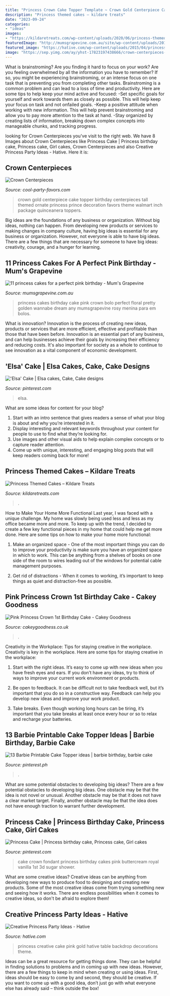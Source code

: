 ```yaml
---
title: "Princess Crown Cake Topper Template ~ Crown Gold Centerpiece Cake Topper Birthday Centerpieces Tall Themed Ornate Princess Prince Decoration Favors Theme Walmart Inch Package Quinceanera Toppers"
description: "Princess themed cakes – kildare treats"
date: "2023-09-24"
categories:
- "ideas"
images:
- "https://kildaretreats.com/wp-content/uploads/2020/06/princess-themed-cake.jpg"
featuredImage: "http://mumsgrapevine.com.au/site/wp-content/uploads/2015/08/PrincessCakes_RosyCakes.jpg"
featured_image: "https://hative.com/wp-content/uploads/2015/04/princess-party-ideas/24-princess-party-ideas.jpg"
image: "https://sep.yimg.com/ay/yhst-17823197438666/crown-centerpieces-1.png"
---
```



What is brainstroming?
Are you finding it hard to focus on your work? Are you feeling overwhelmed by all the information you have to remember? If so, you might be experiencing brainstroming, or an intense focus on one task that is preventing you from completing other tasks. Brainstroming is a common problem and can lead to a loss of time and productivity. Here are some tips to help keep your mind active and focused: 
-Set specific goals for yourself and work towards them as closely as possible. This will help keep your focus on task and not onfailed goals. 
-Keep a positive attitude when working with new information. This will help prevent brainstroming and allow you to pay more attention to the task at hand. 
-Stay organized by creating lists of information, breaking down complex concepts into manageable chunks, and tracking progress.

	

		
looking for Crown Centerpieces you've visit to the right web. We have 8 Images about Crown Centerpieces like Princess Cake | Princess birthday cake, Princess cake, Girl cakes, Crown Centerpieces and also Creative Princess Party Ideas - Hative. Here it is:
		
    
## Crown Centerpieces

<img loading=lazy src="https://sep.yimg.com/ay/yhst-17823197438666/crown-centerpieces-1.png" onerror="this.onerror=null;this.src='https://tse1.mm.bing.net/th?id=OIP.cBt2HCwwXvFeSPYRQ5EvEQHaHa&amp;pid=15.1';" alt="Crown Centerpieces">

_Source: cool-party-favors.com_

>crown gold centerpiece cake topper birthday centerpieces tall themed ornate princess prince decoration favors theme walmart inch package quinceanera toppers. 

	

Big ideas are the foundations of any business or organization. Without big ideas, nothing can happen. From developing new products or services to making changes in company culture, having big ideas is essential for any business or organization. However, not everyone is able to have big ideas. There are a few things that are necessary for someone to have big ideas: creativity, courage, and a hunger for learning.

    
## 11 Princess Cakes For A Perfect Pink Birthday - Mum&#039;s Grapevine

<img loading=lazy src="http://mumsgrapevine.com.au/site/wp-content/uploads/2015/08/PrincessCakes_RosyCakes.jpg" onerror="this.onerror=null;this.src='https://tse2.mm.bing.net/th?id=OIP.JKCjjo-97T0t2-eDM85jKAHaI-&amp;pid=15.1';" alt="11 princess cakes for a perfect pink birthday - Mum&#039;s Grapevine">

_Source: mumsgrapevine.com.au_

>princess cakes birthday cake pink crown bolo perfect floral pretty golden wannabe dream any mumsgrapevine rosy menina para em bolos. 

	

What is innovation?
Innovation is the process of creating new ideas, products or services that are more efficient, effective and profitable than those that have been before. Innovation is an essential part of any business, and can help businesses achieve their goals by increasing their efficiency and reducing costs. It's also important for society as a whole to continue to see innovation as a vital component of economic development.

    
## &#039;Elsa&#039; Cake | Elsa Cakes, Cake, Cake Designs

<img loading=lazy src="https://i.pinimg.com/originals/6a/6f/f2/6a6ff23da1f26b82412cffa02628f6d5.jpg" onerror="this.onerror=null;this.src='https://tse2.mm.bing.net/th?id=OIP.ZoabCazzqCCZgXXVvv0xXQHaJ4&amp;pid=15.1';" alt="&#039;Elsa&#039; Cake | Elsa cakes, Cake, Cake designs">

_Source: pinterest.com_

>elsa. 

	

What are some ideas for content for your blog?
1. Start with an intro sentence that gives readers a sense of what your blog is about and why you’re interested in it.
2. Display interesting and relevant keywords throughout your content for people to use to find what they’re looking for.
3. Use images and other visual aids to help explain complex concepts or to capture reader attention.
4. Come up with unique, interesting, and engaging blog posts that will keep readers coming back for more!

    
## Princess Themed Cakes – Kildare Treats

<img loading=lazy src="https://kildaretreats.com/wp-content/uploads/2020/06/princess-themed-cake.jpg" onerror="this.onerror=null;this.src='https://tse4.mm.bing.net/th?id=OIP.2Fc-6XVqIn-9v-cQxJwHZQHaKE&amp;pid=15.1';" alt="Princess Themed Cakes – Kildare Treats">

_Source: kildaretreats.com_

>. 

	

How to Make Your Home More Functional
Last year, I was faced with a unique challenge. My home was slowly being used less and less as my office became more and more. To keep up with the trend, I decided to create a few key functional pieces in my home that could help me get more done. Here are some tips on how to make your home more functional: 
1. Make an organized space - One of the most important things you can do to improve your productivity is make sure you have an organized space in which to work. This can be anything from a shelves of books on one side of the room to wires leading out of the windows for potential cable management purposes. 

2. Get rid of distractions - When it comes to working, it’s important to keep things as quiet and distraction-free as possible.

    
## Pink Princess Crown 1st Birthday Cake - Cakey Goodness

<img loading=lazy src="http://www.cakeygoodness.co.uk/wp-content/uploads/2020/07/princess-crown-cake-12.jpg" onerror="this.onerror=null;this.src='https://tse4.mm.bing.net/th?id=OIP.yXtGsObPUFMpAbgO4TMfbAHaJ0&amp;pid=15.1';" alt="Pink Princess Crown 1st Birthday Cake - Cakey Goodness">

_Source: cakeygoodness.co.uk_

>. 

	

Creativity in the Workplace: Tips for staying creative in the workplace.
Creativity is key in the workplace. Here are some tips for staying creative in the workplace:
1. Start with the right ideas. It’s easy to come up with new ideas when you have fresh eyes and ears. If you don’t have any ideas, try to think of ways to improve your current work environment or products.

2. Be open to feedback. It can be difficult not to take feedback well, but it’s important that you do so in a constructive way. Feedback can help you develop new ideas and improve your work product.

3. Take breaks. Even though working long hours can be tiring, it’s important that you take breaks at least once every hour or so to relax and recharge your batteries.

    
## 13 Barbie Printable Cake Topper Ideas | Barbie Birthday, Barbie Cake

<img loading=lazy src="https://i.pinimg.com/236x/63/e0/02/63e002c365cb8bd7af805beee1d4ade3--topper-barbie.jpg" onerror="this.onerror=null;this.src='https://tse2.mm.bing.net/th?id=OIP.1tP_MCWXfX7tVRe8CfAmjwDeEs&amp;pid=15.1';" alt="13 Barbie Printable Cake Topper ideas | barbie birthday, barbie cake">

_Source: pinterest.ph_

>. 

	

What are some potential obstacles to developing big ideas?
There are a few potential obstacles to developing big ideas. One obstacle may be that the idea is not novel or unusual. Another obstacle may be that it does not have a clear market target. Finally, another obstacle may be that the idea does not have enough traction to warrant further development.

    
## Princess Cake | Princess Birthday Cake, Princess Cake, Girl Cakes

<img loading=lazy src="https://i.pinimg.com/736x/2c/3d/66/2c3d669c53ed86d78201379f4bc14590--fondant-crown-vanilla-cake.jpg" onerror="this.onerror=null;this.src='https://tse4.mm.bing.net/th?id=OIP.SEqp2vHwNSfZ39zeDtQqawHaJ3&amp;pid=15.1';" alt="Princess Cake | Princess birthday cake, Princess cake, Girl cakes">

_Source: pinterest.com_

>cake crown fondant princess birthday cakes pink buttercream royal vanilla 1st 3d sugar shower. 

	

What are some creative ideas?
Creative ideas can be anything from developing new ways to produce food to designing and creating new products. Some of the most creative ideas come from trying something new and seeing how it works. There are endless possibilities when it comes to creative ideas, so don't be afraid to explore them!

    
## Creative Princess Party Ideas - Hative

<img loading=lazy src="https://hative.com/wp-content/uploads/2015/04/princess-party-ideas/24-princess-party-ideas.jpg" onerror="this.onerror=null;this.src='https://tse1.mm.bing.net/th?id=OIP.udAV9mc-uDoj0-brkbptBQHaLH&amp;pid=15.1';" alt="Creative Princess Party Ideas - Hative">

_Source: hative.com_

>princess creative cake pink gold hative table backdrop decorations theme. 

	

Ideas can be a great resource for getting things done. They can be helpful in finding solutions to problems and in coming up with new ideas. However, there are a few things to keep in mind when creating or using ideas. First, ideas should be easy to come by and second, they should be creative. If you want to come up with a good idea, don’t just go with what everyone else has already said – think outside the box!

